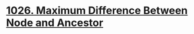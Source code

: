 # [1026. Maximum Difference Between Node and Ancestor](https://leetcode.com/problems/maximum-difference-between-node-and-ancestor/)

